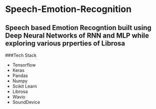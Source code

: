 # Speech-Emotion-Recognition

## Speech based Emotion Recogntion built using Deep Neural Networks of RNN and MLP while exploring various prperties of Librosa

###Tech Stack
- Tensorflow
- Keras
- Pandas
- Numpy
- Scikit Learn
- Librosa
- Wavio
- SoundDevice
